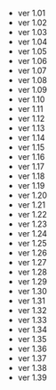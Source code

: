 - ver 1.01
- ver 1.02
- ver 1.03
- ver 1.04
- ver 1.05
- ver 1.06
- ver 1.07
- ver 1.08
- ver 1.09
- ver 1.10
- ver 1.11
- ver 1.12
- ver 1.13
- ver 1.14
- ver 1.15
- ver 1.16
- ver 1.17
- ver 1.18
- ver 1.19
- ver 1.20
- ver 1.21
- ver 1.22
- ver 1.23
- ver 1.24
- ver 1.25
- ver 1.26
- ver 1.27
- ver 1.28
- ver 1.29
- ver 1.30
- ver 1.31
- ver 1.32
- ver 1.33
- ver 1.34
- ver 1.35
- ver 1.36
- ver 1.37
- ver 1.38
- ver 1.39